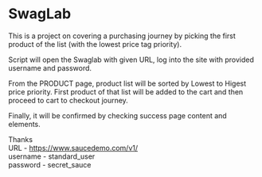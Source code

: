 # SwagLab
This is a project on covering a purchasing journey by picking the first  product of the list (with the lowest price tag priority).

Script will open the Swaglab with given URL, log into the site with provided username and password. 

From the PRODUCT page, product list will be sorted by Lowest to Higest price priority. First product of that list will be added to the cart and then proceed to cart to checkout journey.

Finally, it will be confirmed by checking success page content and elements.

Thanks \
URL - https://www.saucedemo.com/v1/ \
username - standard_user\
password - secret_sauce

